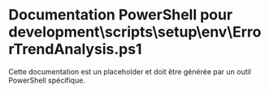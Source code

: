 # Documentation PowerShell pour development\scripts\setup\env\ErrorTrendAnalysis.ps1

Cette documentation est un placeholder et doit être générée par un outil PowerShell spécifique.
